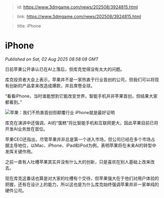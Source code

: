 > id: https://www.3dmgame.com/news/202508/3924815.html

> link: https://www.3dmgame.com/news/202508/3924815.html

> title: iPhone

# iPhone
_Published on Sat, 02 Aug 2025 08:58:08 GMT_

日前苹果公开承认已在AI上落后，但库克觉得没有太大的问题。

库克投资者大会上表示，苹果并不是一家热衷于行业首创的公司，但我们可以将现有创新的产品拿来改造成爆款，并且席卷全球。

“看看iPhone，当时谁能想到它能改变世界，智能手机并非苹果首创，但结果大家都看到。”

![苹果：我们不热衷首创但颠覆行业 iPhone就是最好证明](https://img.3dmgame.com/uploads/images/news/20250802/1754125056_860342.png)

库克在演讲中还强调，AI的“蛋糕”将比智能手机和互联网更大，因此苹果目前已将开发AI业务放在首位。

苹果CEO还指出，尽管苹果并非总是第一个进入市场，但公司已经在多个市场占据主导地位，以Mac、iPhone、iPad和iPod为例，表明苹果将在未来AI的转型中发挥关键作用。

之前一直有人吐槽苹果其实并没有什么大的创新，只是喜欢在别人基础上改来改去。

现在库克这番话也算是对大家的吐槽有个交待，但苹果强大在于他们对用户体验的把握，还有在设计上的能力，所以这也是为什么库克始终强调苹果并非一家单纯的硬件公司。
